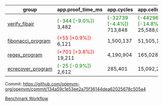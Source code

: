 | group | app.proof_time_ms | app.cycles | app.cells_used | leaf.proof_time_ms | leaf.cycles | leaf.cells_used |
| -- | -- | -- | -- | -- | -- | -- |
| [verify_fibair](https://github.com/openvm-org/openvm/blob/benchmark-results/benchmarks-pr/1138/verify_fibair-134a59c1e53ee2a75f36144dea62025678c505a4.md) |<span style='color: green'>(-344 [-9.0%])</span> 3,482 | <span style='color: green'>(-32739 [-4.4%])</span> 713,848 | <span style='color: green'>(-4429600 [-14.8%])</span> 25,588,004 |- | - | - |
| [fibonacci_program](https://github.com/openvm-org/openvm/blob/benchmark-results/benchmarks-pr/1138/fibonacci-134a59c1e53ee2a75f36144dea62025678c505a4.md) |<span style='color: red'>(+55 [+0.9%])</span> 6,121 |  1,500,137 |  51,505,102 |- | - | - |
| [regex_program](https://github.com/openvm-org/openvm/blob/benchmark-results/benchmarks-pr/1138/regex-134a59c1e53ee2a75f36144dea62025678c505a4.md) |<span style='color: red'>(+701 [+3.8%])</span> 19,211 |  4,190,904 |  165,028,173 |- | - | - |
| [ecrecover_program](https://github.com/openvm-org/openvm/blob/benchmark-results/benchmarks-pr/1138/ecrecover-134a59c1e53ee2a75f36144dea62025678c505a4.md) |<span style='color: green'>(-25 [-0.9%])</span> 2,612 |  285,401 |  15,092,297 |- | - | - |


Commit: https://github.com/openvm-org/openvm/commit/134a59c1e53ee2a75f36144dea62025678c505a4

[Benchmark Workflow](https://github.com/openvm-org/openvm/actions/runs/12718486150)
